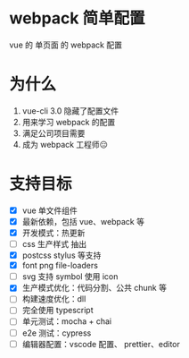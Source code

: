 # webpack 简单配置

vue 的 单页面 的 webpack 配置

# 为什么

1. vue-cli 3.0 隐藏了配置文件
2. 用来学习 webpack 的配置
3. 满足公司项目需要
4. 成为 webpack 工程师:expressionless:

# 支持目标

- [x] vue 单文件组件
- [x] 最新依赖，包括 vue、webpack 等
- [x] 开发模式：热更新
- [ ] css 生产样式 抽出
- [x] postcss stylus 等支持
- [x] font png file-loaders
- [ ] svg 支持 symbol 使用 icon
- [x] 生产模式优化：代码分割、公共 chunk 等
- [ ] 构建速度优化：dll
- [ ] 完全使用 typescript
- [ ] 单元测试：mocha + chai
- [ ] e2e 测试：cypress
- [ ] 编辑器配置：vscode 配置、 prettier、editor
